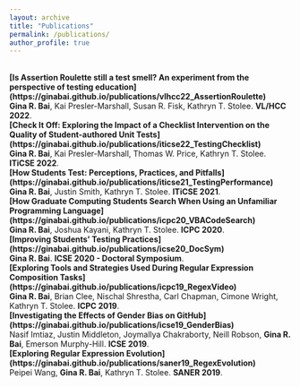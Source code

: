 ```yaml
---
layout: archive
title: "Publications"
permalink: /publications/
author_profile: true
---
```


<br>
<b>[Is Assertion Roulette still a test smell? An experiment from the perspective of testing education](https://ginabai.github.io/publications/vlhcc22_AssertionRoulette)</b> <br>
<strong>Gina R. Bai</strong>, Kai Presler-Marshall, Susan R. Fisk, Kathryn T. Stolee. <b>VL/HCC 2022</b>.

<br>
<b>[Check It Off: Exploring the Impact of a Checklist Intervention on the Quality of Student-authored Unit Tests](https://ginabai.github.io/publications/iticse22_TestingChecklist)</b> <br>
<strong>Gina R. Bai</strong>, Kai Presler-Marshall, Thomas W. Price, Kathryn T. Stolee. <b>ITiCSE 2022</b>.

<br>
<b>[How Students Test: Perceptions, Practices, and Pitfalls](https://ginabai.github.io/publications/iticse21_TestingPerformance)</b> <br>
<strong>Gina R. Bai</strong>, Justin Smith, Kathryn T. Stolee. <b>ITiCSE 2021</b>.

<br>
<b>[How Graduate Computing Students Search When Using an Unfamiliar Programming Language](https://ginabai.github.io/publications/icpc20_VBACodeSearch)</b> <br>
<strong>Gina R. Bai</strong>, Joshua Kayani, Kathryn T. Stolee. <b>ICPC 2020</b>.

<br>
<b>[Improving Students' Testing Practices](https://ginabai.github.io/publications/icse20_DocSym)</b> <br>
<strong>Gina R. Bai</strong>. <b>ICSE 2020 - Doctoral Symposium</b>.

<br>
<b>[Exploring Tools and Strategies Used During Regular Expression Composition Tasks](https://ginabai.github.io/publications/icpc19_RegexVideo)</b> <br>
<strong>Gina R. Bai</strong>, Brian Clee, Nischal Shrestha, Carl Chapman, Cimone Wright, Kathryn T. Stolee. <b>ICPC 2019</b>.

<br>
<b>[Investigating the Effects of Gender Bias on GitHub](https://ginabai.github.io/publications/icse19_GenderBias)</b> <br>
Nasif Imtiaz, Justin Middleton, Joymallya Chakraborty, Neill Robson, <strong>Gina R. Bai</strong>, Emerson Murphy-Hill. <b>ICSE 2019</b>.

<br>
<b>[Exploring Regular Expression Evolution](https://ginabai.github.io/publications/saner19_RegexEvolution)</b> <br>
Peipei Wang, <strong>Gina R. Bai</strong>, Kathryn T. Stolee. <b>SANER 2019</b>.

